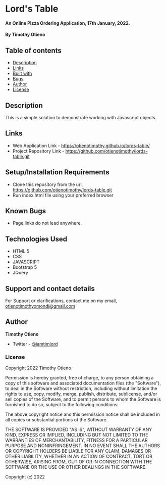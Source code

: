 # Lord's Table

#### An Online Pizza Ordering Application, 17th January, 2022.

#### By **Timothy Otieno**

## Table of contents
- [Description](#description)
- [Links](#links)
- [Built with](#technologies-used)
- [Bugs](#known-bugs)
- [Author](#author)
- [License](#license)

## Description
This is a simple solution to demonstrate working with Javascript objects. 


## Links
- Web Application Link - <https://otienotimothy.github.io/lords-table/>
- Project Repository Link - <https://github.com/otienotimothy/lords-table.git>

## Setup/Installation Requirements
* Clone this repository from the url, <https://github.com/otienotimothy/lords-table.git>
* Run index.html file using your preferred browser

## Known Bugs
- Page links do not lead anywhere.

## Technologies Used
- HTML 5
- CSS 
- JAVASCRIPT
- Bootstrap 5
- JQuery

## Support and contact details
For Support or clarifications, contact me on my email, <otienotimothyomondi@gmail.com>

## Author
**Timothy Otieno**
- Twitter - [@iamtimlord](https://twitter.com/iamtimlord)

### License
Copyright 2022 Timothy Otieno

Permission is hereby granted, free of charge, to any person obtaining a copy of this software and associated documentation files (the "Software"), to deal in the Software without restriction, including without limitation the rights to use, copy, modify, merge, publish, distribute, sublicense, and/or sell copies of the Software, and to permit persons to whom the Software is furnished to do so, subject to the following conditions:

The above copyright notice and this permission notice shall be included in all copies or substantial portions of the Software.

THE SOFTWARE IS PROVIDED "AS IS", WITHOUT WARRANTY OF ANY KIND, EXPRESS OR IMPLIED, INCLUDING BUT NOT LIMITED TO THE WARRANTIES OF MERCHANTABILITY, FITNESS FOR A PARTICULAR PURPOSE AND NONINFRINGEMENT. IN NO EVENT SHALL THE AUTHORS OR COPYRIGHT HOLDERS BE LIABLE FOR ANY CLAIM, DAMAGES OR OTHER LIABILITY, WHETHER IN AN ACTION OF CONTRACT, TORT OR OTHERWISE, ARISING FROM, OUT OF OR IN CONNECTION WITH THE SOFTWARE OR THE USE OR OTHER DEALINGS IN THE SOFTWARE.

Copyright (c) 2022 